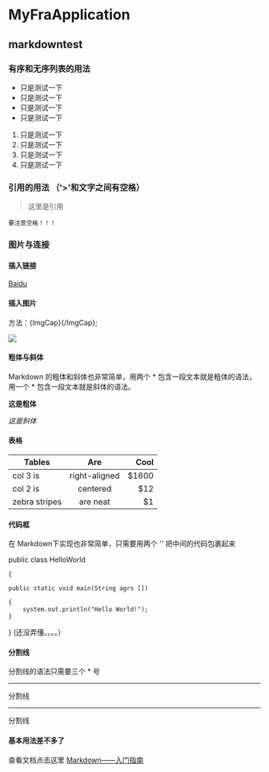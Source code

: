 
# MyFraApplication
## markdowntest
### 有序和无序列表的用法

* 只是测试一下
* 只是测试一下
* 只是测试一下
* 只是测试一下
1. 只是测试一下
2. 只是测试一下
3. 只是测试一下
4. 只是测试一下

### 引用的用法 （'>'和文字之间有空格）

> 这里是引用 

    要注意空格！！！

### 图片与连接
#### 插入链接

  [Baidu](http://baidu.com)

#### 插入图片

 方法：![](){ImgCap}{/ImgCap};
 
 ![](http://mouapp.com/Mou_128.png)

#### 粗体与斜体

Markdown 的粗体和斜体也非常简单，用两个 * 包含一段文本就是粗体的语法，用一个 * 包含一段文本就是斜体的语法。

**这是粗体**

*这是斜体*

#### 表格

| Tables        | Are           | Cool  |
| ------------- |:-------------:| -----:|
| col 3 is      | right-aligned | $1600 |
| col 2 is      | centered      |   $12 |
| zebra stripes | are neat      |    $1 |

#### 代码框

在 Markdown下实现也非常简单，只需要用两个 '' 把中间的代码包裹起来

 public class HelloWorld 

    {
    
    public static void main(String agrs []) 
   
    {
        system.out.println("Hello World!");
    }
    
} (还没弄懂。。。。）

#### 分割线

分割线的语法只需要三个 * 号

***
分割线
***
分割线

#### 基本用法差不多了

查看文档点击这里 [Markdown——入门指南](http://www.jianshu.com/p/1e402922ee32/)
